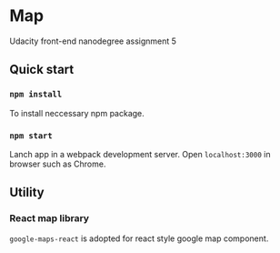 # Map

Udacity front-end nanodegree assignment 5

## Quick start

### `npm install`

To install neccessary npm package.

### `npm start`

Lanch app in a webpack development server. Open `localhost:3000` in browser such as Chrome.

## Utility

### React map library

`google-maps-react` is adopted for react style google map component.
